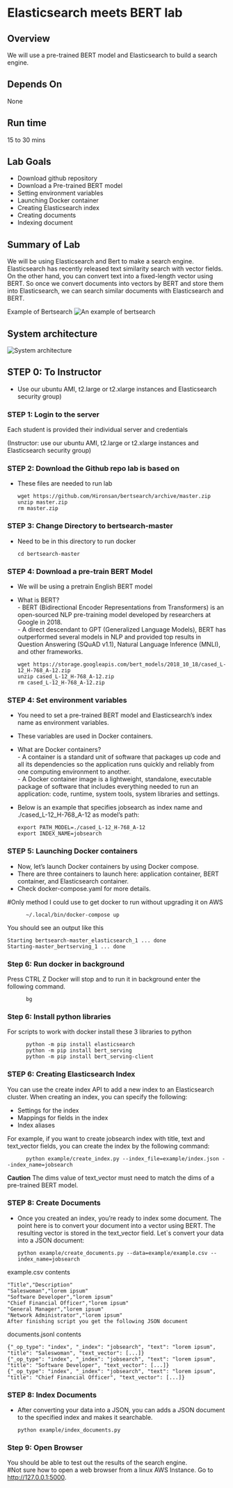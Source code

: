 # Elasticsearch meets BERT lab

## Overview
We will use a pre-trained BERT model and Elasticsearch to build a search engine.

## Depends On
None

## Run time
15 to 30 mins

## Lab Goals

* Download github repository
* Download a Pre-trained BERT model
* Setting environment variables
* Launching Docker container
* Creating Elasticsearch index
* Creating documents
* Indexing document

## Summary of Lab
We will be using Elasticsearch and Bert to make a search engine.  
Elasticsearch has recently released text similarity search with vector fields.  On the other hand, you can convert text into a fixed-length vector using BERT. So once we convert documents into vectors by BERT and store them into Elasticsearch, we can search similar documents with Elasticsearch and BERT.

Example of Bertsearch
![An example of bertsearch](./docs/example.png)

## System architecture

![System architecture](./docs/architecture.png)

## STEP 0: To Instructor
* Use our ubuntu AMI, t2.large or t2.xlarge instances and Elasticsearch security group)

### STEP 1: Login to the server
 
Each student is provided their individual server and credentials

(Instructor: use our ubuntu AMI, t2.large or t2.xlarge instances and Elasticsearch security group)

### STEP 2: Download the Github repo lab is based on

* These files are needed to run lab

      wget https://github.com/Hironsan/bertsearch/archive/master.zip
      unzip master.zip
      rm master.zip

### STEP 3: Change Directory to bertsearch-master

* Need to be in this directory to run docker

      cd bertsearch-master    


### STEP 4: Download a pre-train BERT Model
* We will be using a pretrain English BERT model
* What is BERT?  
      - BERT (Bidirectional Encoder Representations from Transformers) is an open-sourced NLP pre-training model developed by researchers at Google in 2018.   
      - A direct descendant to GPT (Generalized Language Models), BERT has outperformed several models in NLP and provided top results in Question Answering (SQuAD v1.1), Natural Language Inference (MNLI), and other frameworks.

      wget https://storage.googleapis.com/bert_models/2018_10_18/cased_L-12_H-768_A-12.zip
      unzip cased_L-12_H-768_A-12.zip
      rm cased_L-12_H-768_A-12.zip  



### STEP 4: Set environment variables
* You need to set a pre-trained BERT model and Elasticsearch’s index name as environment variables. 
* These variables are used in Docker containers. 
* What are Docker containers?  
      - A container is a standard unit of software that packages up code and all its dependencies so the application runs quickly and reliably from one computing environment to another.   
      - A Docker container image is a lightweight, standalone, executable package of software that includes everything needed to run an application: code, runtime, system tools, system libraries and settings.  
* Below is an example that specifies jobsearch as index name and ./cased_L-12_H-768_A-12 as model’s path:

      export PATH_MODEL=./cased_L-12_H-768_A-12
      export INDEX_NAME=jobsearch

    

### STEP 5: Launching Docker containers
* Now, let’s launch Docker containers by using Docker compose. 
* There are three containers to launch here: application container, BERT container, and Elasticsearch container. 
* Check docker-compose.yaml for more details. 

#Only method I could use to get docker to run without upgrading it on AWS
```
      ~/.local/bin/docker-compose up
```

You should see an output like this

    Starting bertsearch-master_elasticsearch_1 ... done
    Starting-master_bertserving_1 ... done
    
 
### Step 6:  Run docker in background
Press CTRL Z
Docker will stop and to run it in background enter the following command.
```
      bg
```

### Step 6:  Install python libraries
For scripts to work with docker install these 3 libraries to python

```
      python -m pip install elasticsearch
      python -m pip install bert_serving
      python -m pip install bert_serving-client
```
### STEP 6:  Creating Elasticsearch Index

You can use the create index API to add a new index to an Elasticsearch cluster. When creating an index, you can specify the following:
* Settings for the index
* Mappings for fields in the index
* Index aliases  

For example, if you want to create jobsearch index with title, text and text_vector fields, you can create the index by the following command:
 
```
      python example/create_index.py --index_file=example/index.json --index_name=jobsearch
```
**Caution**
The dims value of text_vector must need to match the dims of a pre-trained BERT model.

### STEP 8: Create Documents
* Once you created an index, you’re ready to index some document. The point here is to convert your document into a vector using BERT. The resulting vector is stored in the text_vector field. Let`s convert your data into a JSON document:


      python example/create_documents.py --data=example/example.csv --index_name=jobsearch   
example.csv contents
```
"Title","Description"
"Saleswoman","lorem ipsum"
"Software Developer","lorem ipsum"
"Chief Financial Officer","lorem ipsum"
"General Manager","lorem ipsum"
"Network Administrator","lorem ipsum"
After finishing script you get the following JSON document
```
documents.jsonl contents
```
{"_op_type": "index", "_index": "jobsearch", "text": "lorem ipsum", "title": "Saleswoman", "text_vector": [...]}
{"_op_type": "index", "_index": "jobsearch", "text": "lorem ipsum", "title": "Software Developer", "text_vector": [...]}
{"_op_type": "index", "_index": "jobsearch", "text": "lorem ipsum", "title": "Chief Financial Officer", "text_vector": [...]}
```

### STEP 8: Index Documents
* After converting your data into a JSON, you can adds a JSON document to the specified index and makes it searchable.


      python example/index_documents.py 


### Step 9: Open Browser
You should be able to test out the results of the search engine.   
#Not sure how to open a web browser from a linux AWS Instance.
Go to http://127.0.0.1:5000.




